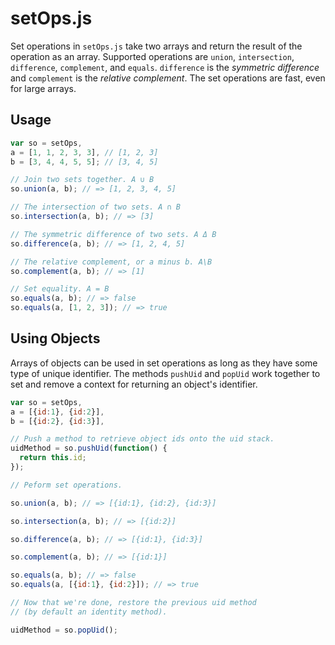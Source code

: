 setOps.js
=========
Set operations in `setOps.js` take two arrays and return the result of the operation as an array. Supported operations are `union`, `intersection`, `difference`, `complement`, and `equals`. `difference` is the _symmetric difference_ and `complement` is the _relative complement_. The set operations are fast, even for large arrays.

## Usage

```javascript
var so = setOps,
a = [1, 1, 2, 3, 3], // [1, 2, 3]
b = [3, 4, 4, 5, 5]; // [3, 4, 5]

// Join two sets together. A ∪ B
so.union(a, b); // => [1, 2, 3, 4, 5]

// The intersection of two sets. A ∩ B
so.intersection(a, b); // => [3]

// The symmetric difference of two sets. A Δ B
so.difference(a, b); // => [1, 2, 4, 5]

// The relative complement, or a minus b. A\B
so.complement(a, b); // => [1]

// Set equality. A = B
so.equals(a, b); // => false
so.equals(a, [1, 2, 3]); // => true
```

## Using Objects

Arrays of objects can be used in set operations as long as they have some type of unique identifier. The methods `pushUid` and `popUid` work together to set and remove a context for returning an object's identifier.

```javascript
var so = setOps,
a = [{id:1}, {id:2}],
b = [{id:2}, {id:3}],

// Push a method to retrieve object ids onto the uid stack.
uidMethod = so.pushUid(function() {
  return this.id;
});

// Peform set operations.

so.union(a, b); // => [{id:1}, {id:2}, {id:3}]

so.intersection(a, b); // => [{id:2}]

so.difference(a, b); // => [{id:1}, {id:3}]

so.complement(a, b); // => [{id:1}]

so.equals(a, b); // => false
so.equals(a, [{id:1}, {id:2}]); // => true

// Now that we're done, restore the previous uid method
// (by default an identity method).

uidMethod = so.popUid();
```
